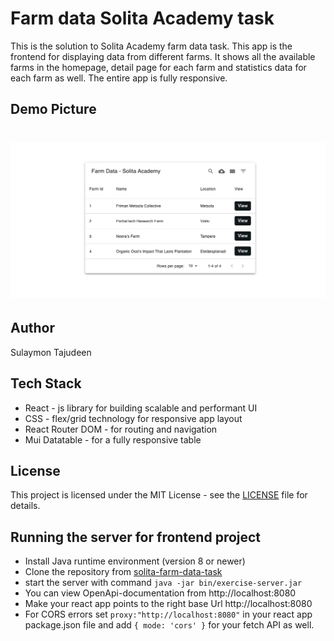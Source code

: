 # Farm data Solita Academy task

This is the solution to Solita Academy farm data task. This app is the frontend for displaying data from different farms. It shows all the available farms in the homepage, detail page for each farm and statistics data for each farm as well. The entire app is fully responsive.

## Demo Picture

# <p align="center"><img src="./farm-data.png"/></p>

## Author

Sulaymon Tajudeen

## Tech Stack

-   React - js library for building scalable and performant UI
-   CSS - flex/grid technology for responsive app layout
-   React Router DOM - for routing and navigation
-   Mui Datatable - for a fully responsive table

## License

This project is licensed under the MIT License - see the [LICENSE](./LICENSE) file for details.

## Running the server for frontend project

-   Install Java runtime environment (version 8 or newer)
-   Clone the repository from [solita-farm-data-task](https://github.com/solita/dev-academy-2022-exercise.git)
-   start the server with command `java -jar bin/exercise-server.jar`
-   You can view OpenApi-documentation from http://localhost:8080
-   Make your react app points to the right base Url http://localhost:8080
-   For CORS errors set `proxy:"http://localhost:8080"` in your react app package.json file and add `{ mode: 'cors' }` for your fetch API as well.

